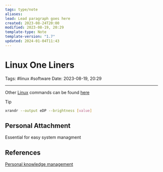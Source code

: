 ```yaml
---
tags: type/note
aliases: 
lead: Lead paragraph goes here
created: 2023-08-24T20:00
modified: 2023-08-19, 20:29
template-type: Note
template-version: "1.7"
updated: 2024-01-04T11:43
---
```


# Linux One Liners

Tags: #linux #software 
Date: 2023-08-19, 20:29

---

Other [Linux](Linux.md) commands can be found [ here](Linux%20commands%20) 

> [!tip]
> ```bash
> xrandr --output eDP --brightness [value]
> ```


## Personal Attachment

Essential for easy system managment

## References

[Personal knowledge management](Personal%20knowledge%20management.md)
